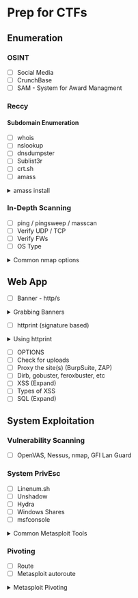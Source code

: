 # Prep for CTFs

## Enumeration
### OSINT
- [ ] Social Media
- [ ] CrunchBase
- [ ] SAM - System for Award Managment

### Reccy
#### Subdomain Enumeration
- [ ] whois
- [ ] nslookup
- [ ] dnsdumpster
- [ ] Sublist3r
- [ ] crt.sh
- [ ] amass
<details>
<summary> amass install  </summary>
	<pre>$ sudo apt install snapd </pre>
	<pre>$ service snapd start </pre>
	<pre>$ snap install amass </pre>
	<pre>$ snap run amass </pre>
</details>

### In-Depth Scanning
- [ ] ping / pingsweep / masscan
- [ ] Verify UDP / TCP
- [ ] Verify FWs
- [ ] OS Type
<details>
<summary>Common nmap options </summary>
	<words> Firewalls 
	<pre>$ nmap -Pn </pre>
	</words>
</details>

## Web App
- [ ] Banner - http/s
<details>
<summary> Grabbing Banners </summary>
	<pre>$ nc <target> <port> </pre>
	<pre>$ <verb> / /http/1.0 </pre>
	<br>
	<words>When dealing with https</words>
	<pre>$ openssl s_client -connect target.top-level domain:port </pre>
	<pre>$  <verb> / http/1.0 </pre>
</details>

- [ ] httprint (signature based)
<details>
<summary> Using httprint </summary>
	<pre>$ httprint -P0 -h <target hosts> -s <signature file> -> automatic fingerprinting </pre>
</details>

- [ ] OPTIONS
- [ ] Check for uploads
- [ ] Proxy the site(s)  (BurpSuite, ZAP)
- [ ] Dirb, gobuster, feroxbuster, etc
- [ ] XSS (Expand)
- [ ] Types of XSS
- [ ] SQL (Expand)

## System Exploitation
### Vulnerability Scanning
- [ ] OpenVAS, Nessus, nmap, GFI Lan Guard

### System PrivEsc
- [ ] Linenum.sh
- [ ] Unshadow
- [ ] Hydra
- [ ] Windows Shares
- [ ] msfconsole
<details>
<summary> Common Metasploit Tools </summary>
	<words> Background Sessions </words>
	<pre>$ background (while in meterpreter) </pre>
	<pre>$ sessions -i </pre>
	<pre>$ sessions -i # (session #) </pre>
	<words> Common Commands </words>
	<pre>$ sysinfo, ipconfig, route, getuid </pre>
	<words> Common Utilities </words>
	<pre>$ download x, upload x, use post/windows/gather/hashdump </pre>
	<words> Automated PrivEsc </words>
	<pre>$ getsystem </pre>
	<words> OR </words>
	<pre>$ bypassuac </pre>
</details>

### Pivoting
- [ ] Route
- [ ] Metasploit autoroute
<details>
<summary> Metasploit Pivoting </summary>
	<words> Background Sessions </words>
	<pre>$ run autoroute -s ip/subnet </pre>
	<pre>$ run autoroute -p (shows routes)</pre>
	<words> Port Forwarding </words>
	<pre>$ portfwd add -l 9999 -p 20 -r ip </pre>
	<pre>$ portfwd list </pre>
</details>

